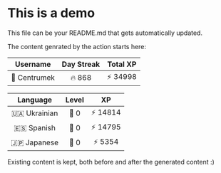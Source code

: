 # This is a demo

This file can be your README.md that gets automatically updated.

The content genrated by the action starts here:

<!--START_SECTION:duolingoStats-->
<!-- Automatically generated with https://github.com/centrumek/duolingo-readme-stats-->

| Username | Day Streak | Total XP |
|:---:|:---:|:---:|
| 👤 Centrumek | 🔥 868 | ⚡ 34998 |

| Language | Level | XP |
|:---:|:---:|:---:|
| 🇺🇦 Ukrainian | 👑 0 | ⚡ 14814 |
| 🇪🇸 Spanish | 👑 0 | ⚡ 14795 |
| 🇯🇵 Japanese | 👑 0 | ⚡ 5354 |

<!--END_SECTION:duolingoStats-->

Existing content is kept, both before and after the generated content :)